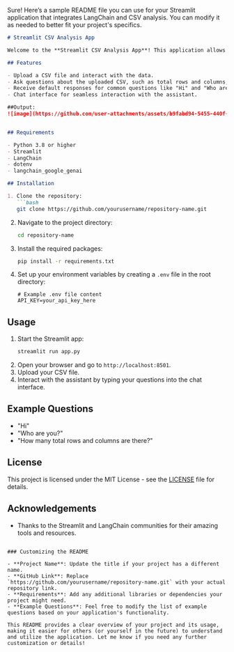 Sure! Here’s a sample README file you can use for your Streamlit application that integrates LangChain and CSV analysis. You can modify it as needed to better fit your project's specifics.

```markdown
# Streamlit CSV Analysis App

Welcome to the **Streamlit CSV Analysis App**! This application allows users to upload CSV files and ask questions about their data, utilizing a language model to generate insightful responses.

## Features

- Upload a CSV file and interact with the data.
- Ask questions about the uploaded CSV, such as total rows and columns, specific data queries, etc.
- Receive default responses for common questions like "Hi" and "Who are you".
- Chat interface for seamless interaction with the assistant.

##Output:
![image](https://github.com/user-attachments/assets/b9fabd94-5455-440f-9177-ff588a7102f8)


## Requirements

- Python 3.8 or higher
- Streamlit
- LangChain
- dotenv
- langchain_google_genai

## Installation

1. Clone the repository:
   ```bash
   git clone https://github.com/yourusername/repository-name.git
   ```
2. Navigate to the project directory:
   ```bash
   cd repository-name
   ```
3. Install the required packages:
   ```bash
   pip install -r requirements.txt
   ```

4. Set up your environment variables by creating a `.env` file in the root directory:
   ```plaintext
   # Example .env file content
   API_KEY=your_api_key_here
   ```

## Usage

1. Start the Streamlit app:
   ```bash
   streamlit run app.py
   ```
2. Open your browser and go to `http://localhost:8501`.
3. Upload your CSV file.
4. Interact with the assistant by typing your questions into the chat interface.

## Example Questions

- "Hi"
- "Who are you?"
- "How many total rows and columns are there?"

## License

This project is licensed under the MIT License - see the [LICENSE](LICENSE) file for details.

## Acknowledgements

- Thanks to the Streamlit and LangChain communities for their amazing tools and resources.
```

### Customizing the README

- **Project Name**: Update the title if your project has a different name.
- **GitHub Link**: Replace `https://github.com/yourusername/repository-name.git` with your actual repository link.
- **Requirements**: Add any additional libraries or dependencies your project might need.
- **Example Questions**: Feel free to modify the list of example questions based on your application's functionality.

This README provides a clear overview of your project and its usage, making it easier for others (or yourself in the future) to understand and utilize the application. Let me know if you need any further customization or details!
